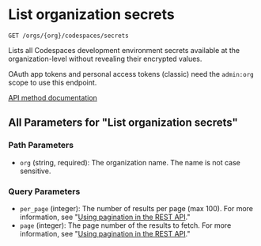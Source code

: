 # List organization secrets

`GET /orgs/{org}/codespaces/secrets`

Lists all Codespaces development environment secrets available at the organization-level without revealing their encrypted
values.

OAuth app tokens and personal access tokens (classic) need the `admin:org` scope to use this endpoint.

[API method documentation](https://docs.github.com/rest/codespaces/organization-secrets#list-organization-secrets)

## All Parameters for "List organization secrets"

### Path Parameters

- `org` (string, required): The organization name. The name is not case sensitive.
### Query Parameters

- `per_page` (integer): The number of results per page (max 100). For more information, see "[Using pagination in the REST API](https://docs.github.com/rest/using-the-rest-api/using-pagination-in-the-rest-api)."
- `page` (integer): The page number of the results to fetch. For more information, see "[Using pagination in the REST API](https://docs.github.com/rest/using-the-rest-api/using-pagination-in-the-rest-api)."